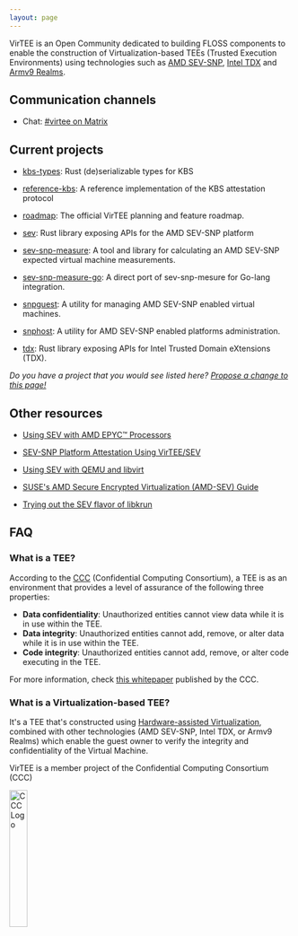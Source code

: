 ```yaml
---
layout: page
---
```


VirTEE is an Open Community dedicated to building FLOSS components to enable the construction of Virtualization-based TEEs (Trusted Execution Environments) using technologies such as [AMD SEV-SNP](https://www.amd.com/system/files/TechDocs/SEV-SNP-strengthening-vm-isolation-with-integrity-protection-and-more.pdf), [Intel TDX](https://software.intel.com/content/www/us/en/develop/articles/intel-trust-domain-extensions.html) and [Armv9 Realms](https://www.arm.com/why-arm/architecture/security-features/arm-confidential-compute-architecture).

## Communication channels

- Chat: [#virtee on Matrix](https://matrix.to/#/#virtee:matrix.org)

## Current projects

- [kbs-types](https://github.com/virtee/kbs-types): Rust (de)serializable types for KBS

- [reference-kbs](https://github.com/virtee/reference-kbs): A reference implementation of the KBS attestation protocol

- [roadmap](https://github.com/virtee/roadmap): The official VirTEE planning and feature roadmap.

- [sev](https://github.com/virtee/sev): Rust library exposing APIs for the AMD SEV-SNP platform

- [sev-snp-measure](https://github.com/virtee/sev-snp-measure): A tool and library for calculating an AMD SEV-SNP expected virtual machine measurements.

- [sev-snp-measure-go](https://github.com/virtee/sev-snp-measure-go): A direct port of sev-snp-mesure for Go-lang integration.

- [snpguest](https://github.com/virtee/snpguest): A utility for managing AMD SEV-SNP enabled virtual machines.

- [snphost](https://github.com/virtee/snphost): A utility for AMD SEV-SNP enabled platforms administration.

- [tdx](https://github.com/virtee/tdx): Rust library exposing APIs for Intel Trusted Domain eXtensions (TDX).

*Do you have a project that you would see listed here? [Propose a change to this page!](https://github.com/virtee/virtee.github.io/blob/gh-pages/index.md)*

## Other resources

- [Using SEV with AMD EPYC™ Processors](https://www.amd.com/content/dam/amd/en/documents/epyc-technical-docs/tuning-guides/58207-using-sev-with-amd-epyc-processors.pdf)

- [SEV-SNP Platform Attestation Using VirTEE/SEV](https://www.amd.com/content/dam/amd/en/documents/developer/58217-epyc-9004-ug-platform-attestation-using-virtee-snp.pdf)

- [Using SEV with QEMU and libvirt](https://libvirt.org/kbase/launch_security_sev.html)

- [SUSE's AMD Secure Encrypted Virtualization (AMD-SEV) Guide](https://documentation.suse.com/sles/15-SP1/pdf/art-amd-sev_color_en.pdf)

- [Trying out the SEV flavor of libkrun](https://github.com/containers/libkrun/wiki/Trying-out-the-SEV-flavor-of-libkrun)

## FAQ

### What is a TEE?

According to the [CCC](https://confidentialcomputing.io/) (Confidential Computing Consortium), a TEE is as an environment that provides a level of assurance of the following three properties:

- **Data confidentiality**: Unauthorized entities cannot view data while it is in use within the TEE.
- **Data integrity**: Unauthorized entities cannot add, remove, or alter data while it is in use within the TEE.
- **Code integrity**: Unauthorized entities cannot add, remove, or alter code executing in the TEE.

For more information, check [this whitepaper](https://confidentialcomputing.io/wp-content/uploads/sites/10/2023/03/CCC_outreach_whitepaper_updated_November_2022.pdf) published by the CCC.

### What is a Virtualization-based TEE?

It's a TEE that's constructed using [Hardware-assisted Virtualization](https://en.wikipedia.org/wiki/Hardware-assisted_virtualization), combined with other technologies (AMD SEV-SNP, Intel TDX, or Armv9 Realms) which enable the guest owner to verify the integrity and confidentiality of the Virtual Machine.


VirTEE is a member project of the Confidential Computing Consortium (CCC)

<a href="https://confidentialcomputing.io">
<img src="https://raw.githubusercontent.com/confidential-computing/artwork/main/ccc/confidential_computing_consortium-logo-horizontal-color.svg" width="25%" height="25%" alt="CCC Logo"/></a>
